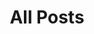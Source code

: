 ---
layout: post-index
permalink: /posts/
title: All Posts
tagline: All my posts
tags: [coding, entrepreneur, development, blog, personal]
---